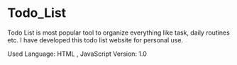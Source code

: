 # Todo_List
Todo List is most popular tool to organize everything like task, daily routines etc. I have developed this todo list website for personal use.

Used Language: HTML , JavaScript
Version: 1.0
